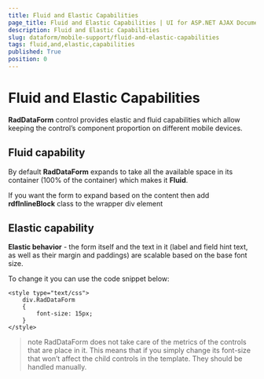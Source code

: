 ```yaml
---
title: Fluid and Elastic Capabilities
page_title: Fluid and Elastic Capabilities | UI for ASP.NET AJAX Documentation
description: Fluid and Elastic Capabilities
slug: dataform/mobile-support/fluid-and-elastic-capabilities
tags: fluid,and,elastic,capabilities
published: True
position: 0
---
```


# Fluid and Elastic Capabilities

**RadDataForm** control provides elastic and fluid capabilities which allow keeping the control’s component proportion on different mobile devices.

## Fluid capability

By default **RadDataForm** expands to take all the available space in its container (100% of the container) which makes it **Fluid**.

If you want the form to expand based on the content then add **rdfInlineBlock** class to the wrapper div element

## Elastic capability

**Elastic behavior** - the form itself and the text in it (label and field hint text, as well as their margin and paddings) are scalable based on the base font size.

To change it you can use the code snippet below:

````ASPNET
<style type="text/css">
    div.RadDataForm
    {
        font-size: 15px;
    }
</style>
````

>note RadDataForm does not take care of the metrics of the controls that are place in it. This means that if you simply change its font-size that won’t affect the child controls in the template. They should be handled manually.
>

